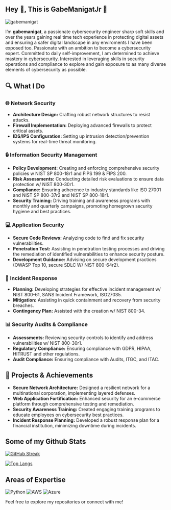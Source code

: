 ## Hey 👋, This is GabeManigatJr 🚀

<p align=left> <img src=https://komarev.com/ghpvc/?username=gabemanigat alt=gabemanigat /> </p>


I’m **gabemanigat**, a passionate cybersecurity engineer sharp soft skills and over the years  gaining real time tech experience in protecting digital assets and ensuring a safer digital landscape in any enviroments I have been exposed too. 
Passionate with an ambition to become a cybersecurity expert. Committed to daily self-improvement, I am determined to achieve mastery in cybersecurity. Interested in leveraging skills in security operations and compliance to explore and gain exposure to as many diverse elements of cybersecurity as possible.

## 🔍 What I Do

### 🌐 **Network Security**

- **Architecture Design:** Crafting robust network structures to resist attacks.
- **Firewall Implementation:** Deploying advanced firewalls to protect critical assets.
- **IDS/IPS Configuration:** Setting up intrusion detection/prevention systems for real-time threat monitoring.

### 🔒 **Information Security Management**

- **Policy Development:** Creating and enforcing comprehensive security policies w NIST SP 800-18r1 and FIPS 199 & FIPS 200.
- **Risk Assessments:** Conducting detailed risk evaluations to ensure data protection w/ NIST 800-30r1.
- **Compliance:** Ensuring adherence to industry standards like ISO 27001 and NIST SP 800-37r2 and NIST SP 800-18r1.
- **Security Training:** Driving training and awareness programs with monthly and quarterly campaigns, promoting homegrown security hygiene and best practices.

### 💻 **Application Security**

- **Secure Code Reviews:** Analyzing code to find and fix security vulnerabilities.
- **Penetration Test:** Assisting in penetration testing processes and driving the remediation of identified vulnerabilities to enhance security posture.
- **Development Guidance:** Advising on secure development practices (OWASP Top 10, secure SDLC W/ NIST 800-64r2).

### 🚨 **Incident Response**

- **Planning:** Developing strategies for effective incident management w/ NIST 800-61, SANS Incident Framework, ISO27035.
- **Mitigation:** Assisting in quick containment and recovery from security breaches.
- **Contingency Plan:** Assisted with the creation w/ NIST 800-34.

### 📊 **Security Audits & Compliance**

- **Assessments:** Reviewing security controls to identify and address vulnerabilities w/ NIST 800-30r1.
- **Regulatory Compliance:** Ensuring compliance with GDPR, HIPAA, HITRUST and other regulations.
- **Audit Compliance:** Ensuring compliance with Audits, ITGC, and ITAC.

## 🌟 **Projects & Achievements**

- **Secure Network Architecture:** Designed a resilient network for a multinational corporation, implementing layered defenses.
- **Web Application Fortification:** Enhanced security for an e-commerce platform through comprehensive testing and remediation.
- **Security Awareness Training:** Created engaging training programs to educate employees on cybersecurity best practices.
- **Incident Response Planning:** Developed a robust response plan for a financial institution, minimizing downtime during incidents.

## Some of my Github Stats

[![GitHub Streak](https://github-readme-streak-stats.herokuapp.com/?user=gabemanigat&theme=dark)](https://git.io/streak-stats) 

[![Top Langs](https://github-readme-stats.vercel.app/api/top-langs/?username=gabemanigat&layout=compact&theme=dark)](https://github.com/gabemanigat/github-readme-stats)


## Areas of Expertise

![Python](https://img.shields.io/badge/-Python-3776AB?style=flat-square&logo=python&logoColor=white) 
![AWS](https://img.shields.io/badge/-AWS-232F3E?style=flat-square&logo=amazon-aws&logoColor=white) 
![Azure](https://img.shields.io/badge/-Azure-0089D6?style=flat-square&logo=microsoft-azure&logoColor=white)


Feel free to explore my repositories or connect with me!
